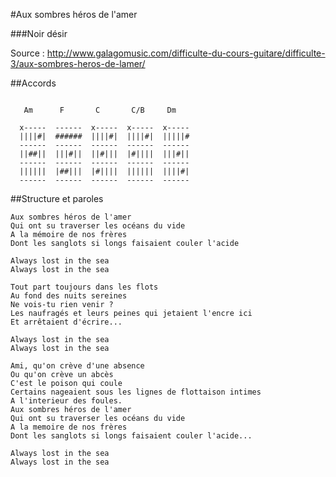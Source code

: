 #Aux sombres héros de l'amer

###Noir désir


Source : http://www.galagomusic.com/difficulte-du-cours-guitare/difficulte-3/aux-sombres-heros-de-lamer/

##Accords
```

   Am      F       C       C/B     Dm

  x-----  ------  x-----  x-----  x-----   
  ||||#|  ######  ||||#|  ||||#|  |||||#
  ------  ------  ------  ------  ------
  ||##||  |||#||  ||#|||  |#||||  |||#||
  ------  ------  ------  ------  ------
  ||||||  |##|||  |#||||  ||||||  ||||#|
  ------  ------  ------  ------  ------

```

##Structure et paroles 
```
Aux sombres héros de l'amer 
Qui ont su traverser les océans du vide 
A la mémoire de nos frères 
Dont les sanglots si longs faisaient couler l'acide 

Always lost in the sea 
Always lost in the sea 

Tout part toujours dans les flots 
Au fond des nuits sereines 
Ne vois-tu rien venir ? 
Les naufragés et leurs peines qui jetaient l'encre ici 
Et arrêtaient d'écrire... 

Always lost in the sea 
Always lost in the sea 

Ami, qu'on crève d'une absence 
Ou qu'on crève un abcès 
C'est le poison qui coule 
Certains nageaient sous les lignes de flottaison intimes 
A l'interieur des foules. 
Aux sombres héros de l'amer 
Qui ont su traverser les océans du vide 
A la memoire de nos frères 
Dont les sanglots si longs faisaient couler l'acide... 

Always lost in the sea 
Always lost in the sea
```
